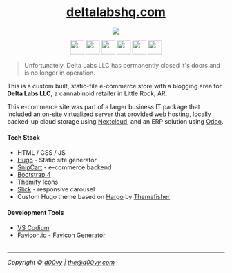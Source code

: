 <h1 align="center">
  <a href="https://deltalabshq.com">
    deltalabshq.com
  </a>
</h1>

<p align="center">
  <a href="https://app.netlify.com/sites/deltalabshq/deploys">
    <img src="https://api.netlify.com/api/v1/badges/06762c7e-0002-4e94-9438-d016664c5d17/deploy-status">
  </a>
</p>

<p align="center">
  <a href= 'https://github.com/d00vy?tab=repositories&q=&type=&language=html&sort=' >
    <img width ='32px' src ='https://raw.githubusercontent.com/rahulbanerjee26/githubAboutMeGenerator/main/icons/html.svg'> 
  </a>
  <a href= 'https://github.com/d00vy?tab=repositories&q=&type=&language=css&sort=' >
    <img width ='32px' src ='https://raw.githubusercontent.com/rahulbanerjee26/githubAboutMeGenerator/main/icons/css.svg'>
  </a>
  <a href= 'https://github.com/d00vy?tab=repositories&q=&type=&language=javascript&sort=' >
    <img width ='32px' src ='https://raw.githubusercontent.com/rahulbanerjee26/githubAboutMeGenerator/main/icons/javascript.svg'>
  </a>
  <a href= 'https://github.com/d00vy?tab=repositories&q=&type=&language=bootstrap&sort=' >
    <img width ='32px' src ='https://raw.githubusercontent.com/rahulbanerjee26/githubAboutMeGenerator/main/icons/bootstrap.svg'>
  </a>
  <a href= 'https://github.com/d00vy?tab=repositories&q=&type=&language=hugo&sort=' >
    <img width ='32px' src ='https://raw.githubusercontent.com/rahulbanerjee26/githubAboutMeGenerator/main/icons/hugo.svg'>
  </a>
  <a href= 'https://github.com/d00vy?tab=repositories&q=&type=&language=illustrator&sort=' >
    <img width ='32px' src ='https://raw.githubusercontent.com/rahulbanerjee26/githubAboutMeGenerator/main/icons/illustrator.svg'>
  </a>
</p>

> Unfortunately, Delta Labs LLC has permanently closed it's doors and is no longer in operation.

This is a custom built, static-file e-commerce store with a blogging area for **Delta Labs LLC**, a cannabinoid retailer in Little Rock, AR.

This e-commerce site was part of a larger business IT package that included an on-site virtualized server that provided web hosting, locally backed-up cloud storage using [Nextcloud](https://nextcloud.com/), and an ERP solution using [Odoo](https://www.odoo.com/).

#### Tech Stack

- HTML / CSS / JS
- [Hugo](https://gohugo.io/) - Static site generator
- [SnipCart](https://snipcart.com/) - e-commerce backend
- [Bootstrap 4](https://blog.getbootstrap.com/2019/02/11/bootstrap-4-3-0/)
- [Themify Icons](https://themify.me/themify-icons)
- [Slick](https://kenwheeler.github.io/slick/) - responsive carousel
- Custom Hugo theme based on [Hargo](https://github.com/themefisher/hargo-hugo) by [Themefisher](https://github.com/themefisher)

#### Development Tools

- [VS Codium](https://vscodium.com/)
- [Favicon.io - Favicon Generator](https://favicon.io)
  <br/><br/>

---

_Copyright © [d00vy](https://github.com/d00vy) | <the@d00vy.com>_
